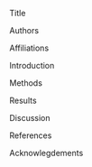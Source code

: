 
Title

Authors

Affiliations

Introduction

Methods

Results

Discussion

References

Acknowlegdements

## 
